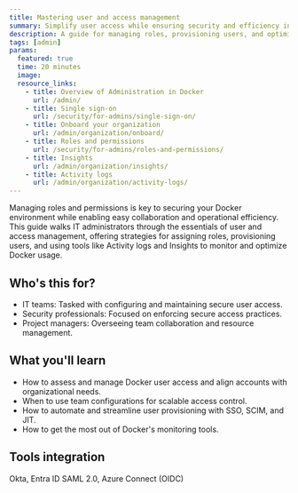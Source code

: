 ```yaml
---
title: Mastering user and access management
summary: Simplify user access while ensuring security and efficiency in Docker.
description: A guide for managing roles, provisioning users, and optimizing Docker access with tools like SSO and activity logs.
tags: [admin]
params:
  featured: true
  time: 20 minutes
  image: 
  resource_links:
    - title: Overview of Administration in Docker
      url: /admin/
    - title: Single sign-on
      url: /security/for-admins/single-sign-on/
    - title: Onboard your organization
      url: /admin/organization/onboard/
    - title: Roles and permissions
      url: /security/for-admins/roles-and-permissions/
    - title: Insights
      url: /admin/organization/insights/
    - title: Activity logs
      url: /admin/organization/activity-logs/
---
```


Managing roles and permissions is key to securing your Docker environment while enabling easy collaboration and operational efficiency. This guide walks IT administrators through the essentials of user and access management, offering strategies for assigning roles, provisioning users, and using tools like Activity logs and Insights to monitor and optimize Docker usage.

## Who's this for?

- IT teams: Tasked with configuring and maintaining secure user access.
- Security professionals: Focused on enforcing secure access practices.
- Project managers: Overseeing team collaboration and resource management.

## What you'll learn

- How to assess and manage Docker user access and align accounts with organizational needs.
- When to use team configurations for scalable access control.
- How to automate and streamline user provisioning with SSO, SCIM, and JIT.
- How to get the most out of Docker's monitoring tools.

## Tools integration 

Okta, Entra ID SAML 2.0, Azure Connect (OIDC)
